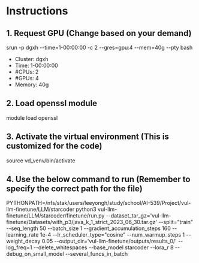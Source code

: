 # Instructions

## **1. Request GPU (Change based on your demand)**
srun -p dgxh --time=1-00:00:00 -c 2 --gres=gpu:4 --mem=40g --pty bash
 - Cluster: dgxh
 - Time: 1-00:00:00
 - #CPUs: 2
 - #GPUs: 4
 - Memory: 40g

## **2. Load openssl module**
module load openssl

## **3. Activate the virtual environment (This is customized for the code)**
source vd_venv/bin/activate

## **4. Use the below command to run (Remember to specify the correct path for the file)**
PYTHONPATH=/nfs/stak/users/leeyongh/study/school/AI-539/Project/vul-llm-finetune/LLM/starcoder python3 vul-llm-finetune/LLM/starcoder/finetune/run.py --dataset_tar_gz='vul-llm-finetune/Datasets/with_p3/java_k_1_strict_2023_06_30.tar.gz' --split="train" --seq_length 50 --batch_size 1 --gradient_accumulation_steps 160 --learning_rate 1e-4 --lr_scheduler_type="cosine" --num_warmup_steps 1 --weight_decay 0.05 --output_dir='vul-llm-finetune/outputs/results_0/' --log_freq=1 --delete_whitespaces --base_model starcoder --lora_r 8 --debug_on_small_model --several_funcs_in_batch
